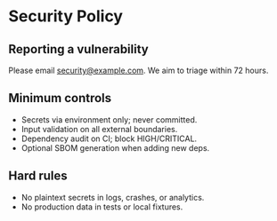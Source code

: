 # Security Policy

## Reporting a vulnerability
Please email security@example.com. We aim to triage within 72 hours.

## Minimum controls
- Secrets via environment only; never committed.
- Input validation on all external boundaries.
- Dependency audit on CI; block HIGH/CRITICAL.
- Optional SBOM generation when adding new deps.

## Hard rules
- No plaintext secrets in logs, crashes, or analytics.
- No production data in tests or local fixtures.
